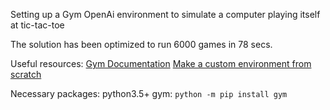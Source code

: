 Setting up a Gym OpenAi environment to simulate a computer playing itself at tic-tac-toe

The solution has been optimized to run 6000 games in 78 secs.

Useful resources:
[Gym Documentation](https://gym.openai.com/docs/)
[Make a custom environment from scratch](https://medium.com/@apoddar573/making-your-own-custom-environment-in-gym-c3b65ff8cdaa)

Necessary packages:
python3.5+
gym: `python -m pip install gym`